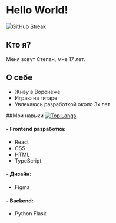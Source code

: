 # Hello World!
[![GitHub Streak](https://github-readme-streak-stats.herokuapp.com/?user=TeodorDevios&theme=merko)](https://git.io/streak-stats)
## Кто я?
Меня зовут Степан, мне 17 лет. 
## О себе

- Живу в Воронеже
- Играю на гитаре
- Увлекаюсь разработкой около 3х лет

##Мои навыки
[![Top Langs](https://github-readme-stats.vercel.app/api/top-langs/?username=TeodorDevios&theme=merko)](https://github.com/anuraghazra/github-readme-stats)
#### - Frontend разработка: 

- React
- CSS
- HTML
- TypeScript 

#### - Дизайн:

- Figma

#### - Backend: 

- Python Flask
